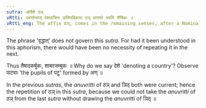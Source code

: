 ```yaml
---
sutra: ओर्देशे ठञ्
vRtti: उवर्णान्ताद् देशवाचिनः प्रातिपदिकात् ठञ् प्रत्ययो भवति शैषिकः ॥
vRtti_eng: The affix ठञ्, comes in the remaining senses, after a Nominal-stem denoting a locality and ending in उ ॥
---
```

The phrase 'वृद्धात्' does not govern this _sutra_. For had it been understood in this aphorism, there would have been no necessity of repeating it in the next.

Thus तैषादकर्षुकः, शाबरजम्बुकः ॥ Why do we say देशे 'denoting a country'? Observe पाटवाः 'the pupils of पटु' formed by अण् ॥

In the previous _sutras_, the _anuvritti_ of ठञ् and ञिठ् both were current; hence the repetition of ठञ् in this _sutra_, because we could not take the _anuvritti_ of ठञ् from the last _sutra_ without drawing the _anuvritti_ of ञिठ् ॥
